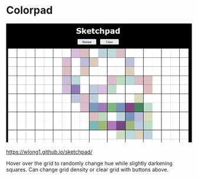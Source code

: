 # Colorpad
![](Capture.png)

https://wlong1.github.io/sketchpad/

Hover over the grid to randomly change hue while slightly darkening squares. Can change grid density or clear grid with buttons above.
